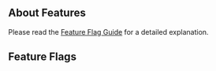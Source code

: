 ## About Features

Please read the [Feature Flag Guide](https://guides.emberjs.com/release/configuring-ember/feature-flags/)
for a detailed explanation.

## Feature Flags

<!--
* `FLAG_NAME_HERE`

  Flag description here.
-->
